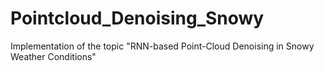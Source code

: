 # Pointcloud_Denoising_Snowy
Implementation of the topic "RNN-based Point-Cloud Denoising in Snowy Weather Conditions"
